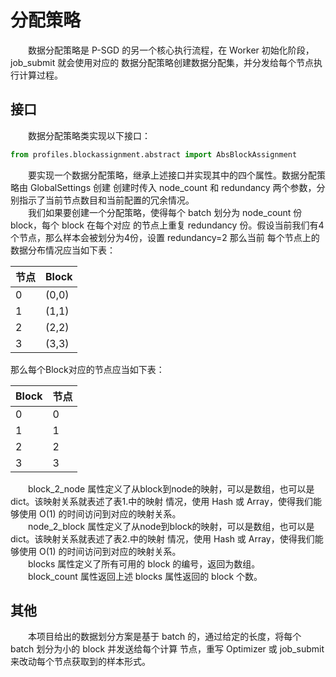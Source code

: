 # 分配策略

　　数据分配策略是 P-SGD 的另一个核心执行流程，在 Worker 初始化阶段，job_submit 就会使用对应的
数据分配策略创建数据分配集，并分发给每个节点执行计算过程。

## 接口

　　数据分配策略类实现以下接口：  
```python
from profiles.blockassignment.abstract import AbsBlockAssignment
```

　　要实现一个数据分配策略，继承上述接口并实现其中的四个属性。数据分配策略由 GlobalSettings 创建
创建时传入 node_count 和 redundancy 两个参数，分别指示了当前节点数目和当前配置的冗余情况。  
　　我们如果要创建一个分配策略，使得每个 batch 划分为 node_count 份 block，每个 block 在每个对应
的节点上重复 redundancy 份。假设当前我们有4个节点，那么样本会被划分为4份，设置 redundancy=2 那么当前
每个节点上的数据分布情况应当如下表：  

|节点|Block|
|----|----|
|0|(0,0)|
|1|(1,1)|
|2|(2,2)|
|3|(3,3)|

那么每个Block对应的节点应当如下表：  

|Block|节点|
|----|----|
|0|0|
|1|1|
|2|2|
|3|3|

　　block_2_node 属性定义了从block到node的映射，可以是数组，也可以是 dict。该映射关系就表述了表1.中的映射
情况，使用 Hash 或 Array，使得我们能够使用 O(1) 的时间访问到对应的映射关系。  
　　node_2_block 属性定义了从node到block的映射，可以是数组，也可以是 dict。该映射关系就表述了表2.中的映射
情况，使用 Hash 或 Array，使得我们能够使用 O(1) 的时间访问到对应的映射关系。  
　　blocks 属性定义了所有可用的 block 的编号，返回为数组。  
　　block_count 属性返回上述 blocks 属性返回的 block 个数。  

## 其他
　　本项目给出的数据划分方案是基于 batch 的，通过给定的长度，将每个 batch 划分为小的 block 并发送给每个计算
节点，重写 Optimizer 或 job_submit 来改动每个节点获取到的样本形式。